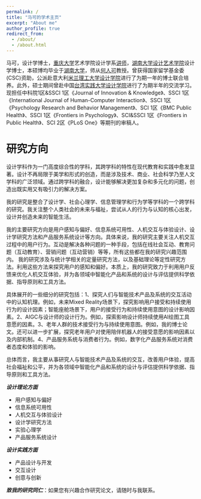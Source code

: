 ```yaml
---
permalink: /
title: "马可的学术主页"
excerpt: "About me"
author_profile: true
redirect_from: 
  - /about/
  - /about.html
---
```



马可，设计学博士，[重庆大学](https://www.cqu.edu.cn/)艺术学院设计学系[讲师](https://www.arts.cqu.edu.cn/info/1201/7812.htm)，[湖南大学设计艺术学院](http://design.hnu.edu.cn/)设计学博士，本硕博均毕业于[湖南大学](http://www.hnu.edu.cn/)，师从[何人可](http://design.hnu.edu.cn/info/1023/2729.htm)教授。曾获得国家留学基金委(CSC)资助，公派赴意大利[米兰理工大学设计学院](http://www.dipartimentodesign.polimi.it/en/)进行了为期一年的博士联合培养。此外，硕士期间曾赴中国[台湾实践大学设计学院](http://www.scdesign.usc.edu.tw/)进行了为期半年的交流学习。
现担任中科院1区&SSCI 1区《Journal of Innovation & Knowledge》、SSCI 1区《International Journal of Human-Computer Interaction》、SSCI 1区《Psychology Research and Behavior Management》、SCI 1区《BMC Public Health》、SSCI 1区《Frontiers in Psychology》、SCI&SSCI 1区《Frontiers in Public Health》、SCI 2区《PLoS One》等期刊的审稿人。


研究方向
======

设计学科作为一门高度综合性的学科，其跨学科的特性在现代教育和实践中愈发显著。设计不再局限于美学和形式的创造，而是涉及技术、商业、社会科学乃至人文学科的广泛领域。通过跨学科的融合，设计能够解决更加复杂和多元化的问题，创造出既实用又有吸引力的解决方案。

我的研究是整合了设计学、社会心理学、信息管理学和行为学等学科的一个跨学科的研究。我关注整个人类社会的未来与福祉，尝试从人的行为与认知的核心出发，设计并创造未来的智能生活。

我的主要研究方向是用户感知与偏好、信息系统可用性、人机交互与体验设计、设计学研究方法和产品服务系统设计等方向。具体来说，我的研究主要关注人机交互过程中的用户行为。互动是解决各种问题的一种手段，包括在线社会互动、教育问题（互动教育）、营销问题（互动营销）等等，所有这些都在我的研究兴趣范围内。 我的研究涉及与统计学相关的定量研究方法，以及基础理论等定性研究方法。利用这些方法来探究用户的感知和偏好。本质上，我的研究致力于利用用户反馈来优化人机交互体验，并为各领域中智能化产品和系统的设计与评估提供科学依据、指导原则和工具方法。

具体展开的一些细分的研究包括：1、探究人们与智能技术产品及系统的交互活动中的认知机理。例如，未来Mixed Reality场景下，探究影响用户接受和持续使用行为的设计因素；智能座舱场景下，用户的接受行为和持续使用意图的设计影响因素。2、AIGC与设计师的设计行为。例如，探索影响设计师持续使用AI绘图工具意愿的因素。3、老年人群的技术接受行为与持续使用意图。例如，我的博士论文。还可以进一步扩展，探究老年用户对使用陪伴机器人的接受意愿的影响因素以及内部机制。4、产品服务系统与消费者行为。例如，数字化产品服务系统对消费者态度和体验的影响。

总体而言，我主要从事研究人与智能技术产品及系统的交互，改善用户体验，提高社会福祉和公平，并为各领域中智能化产品和系统的设计与评估提供科学依据、指导原则和工具方法。

***设计理论方面***

* 用户感知与偏好
* 信息系统可用性
* 人机交互与体验设计
* 设计学研究方法
* 实验心理学
* 产品服务系统设计


***设计实践方面***

* 产品设计与开发
* 交互设计
* 创意与创新


***致我的研究同仁***：如果您有兴趣合作研究论文，请随时与我联系。

